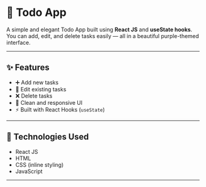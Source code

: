 # 📝 Todo App

A simple and elegant Todo App built using **React JS** and **useState hooks**.  
You can add, edit, and delete tasks easily — all in a beautiful purple-themed interface.

---

## ✨ Features
- ➕ Add new tasks  
- 📝 Edit existing tasks  
- ❌ Delete tasks  
- 🎨 Clean and responsive UI  
- ⚡ Built with React Hooks (`useState`)

---

## 🧰 Technologies Used
- React JS  
- HTML  
- CSS (inline styling)  
- JavaScript 

---
